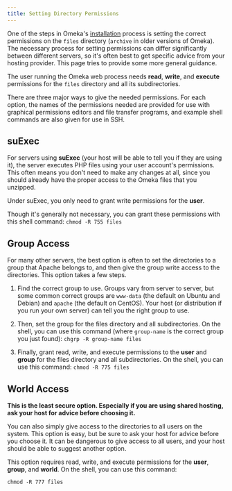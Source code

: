 ```yaml
---
title: Setting Directory Permissions
---
```


One of the steps in Omeka's [installation](http://omeka.org/codex/Installation "Installation") process is setting the correct permissions on the `files` directory (`archive` in older versions of Omeka). The necessary process for setting permissions can differ significantly between different servers,
so it's often best to get specific advice from your hosting provider. This page tries to provide some more general guidance.

The user running the Omeka web process needs **read**, **write**, and **execute** permissions for the `files` directory and all its subdirectories.

There are three major ways to give the needed permissions. For each option, the names of the permissions needed are provided for use with graphical permissions editors and file transfer programs, and example shell commands are also given for use in SSH.

suExec
-----------------------------------------------------

For servers using **suExec** (your host will be able to tell you if they are using it), the server executes PHP files using your user account's permissions. This often means you don't need to make any changes at all, since you should already have the proper access to the Omeka files that you unzipped.

Under suExec, you only need to grant write permissions for the **user**.

Though it's generally not necessary, you can grant these permissions with this shell command: 
     `chmod -R 755 files`

Group Access
--------------------------------------------------------------

For many other servers, the best option is often to set the directories to a group that Apache belongs to, and then give the group write access to the directories. This option takes a few steps.

1.  Find the correct group to use. Groups vary from server to server, but some common correct groups are `www-data` (the default on Ubuntu and Debian) and `apache` (the default on CentOS). Your host (or distribution if you run your own server) can tell you the right group to use.
2.  Then, set the group for the files directory and all subdirectories. On the shell, you can use this command (where `group-name` is the correct group you just found): 
    `chgrp -R group-name files`

3.  Finally, grant read, write, and execute permissions to the **user** and **group** for the files directory and all subdirectories. On the shell, you can use this command:
        `chmod -R 775 files`

World Access
-----------------------------------------------------

**This is the least secure option. Especially if you are using shared hosting, ask your host for advice before choosing it.**

You can also simply give access to the directories to all users on the system. This option is easy, but be sure to ask your host for advice before you choose it. It can be dangerous to give access to all users, and your host should be able to suggest another option.

This option requires read, write, and execute permissions for the **user**, **group**, and **world**. On the shell, you can use this command:

    chmod -R 777 files
